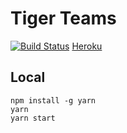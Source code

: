 # Tiger Teams

[![Build Status](https://travis-ci.com/ughe/cos333.svg?branch=master)](https://travis-ci.com/ughe/cos333) [Heroku](https://dashboard.heroku.com/apps/tigerteams)

## Local

```
npm install -g yarn
yarn
yarn start
```

